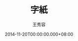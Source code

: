 ---
issue: 97
title: 字紙
author: 王秀容
date: 2014-11-20T00:00:00.000+08:00
topic: 懷想
difficulty: 2
wikidata: Q98095446
wikidata_link: https://www.wikidata.org/wiki/Q98095446
---